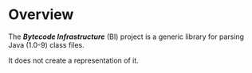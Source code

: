 # Overview
The ***Bytecode Infrastructure*** (BI) project is a generic library for parsing Java (1.0-9) class files.

It does not create a representation of it.
